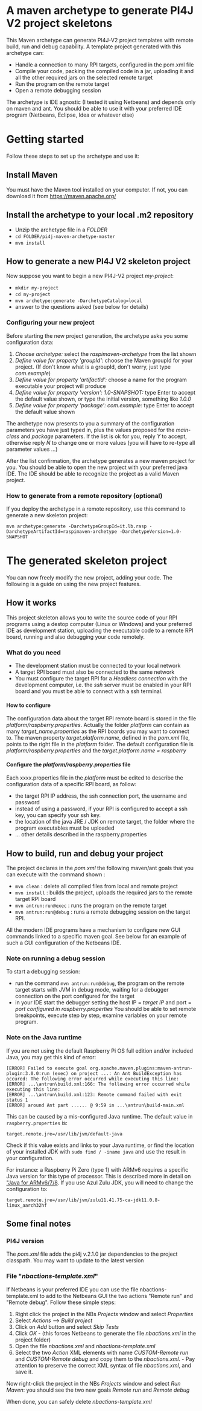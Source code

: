 # A maven archetype to generate PI4J V2 project skeletons

This Maven archetype can generate PI4J-V2 project templates with remote build, run and debug capability.
A template project generated with this archetype can:

- Handle a connection to many RPI targets, configured in the pom.xml file
- Compile your code, packing the compiled code in a jar, uploading it and all the other required jars on the selected remote target
- Run the program on the remote target
- Open a remote debugging session

The archetype is IDE agnostic (I tested it using Netbeans) and depends only on maven and ant. You should be able to use it with your preferred IDE 
program (Netbeans, Eclipse, Idea or whatever else)

# Getting started

Follow these steps to set up the archetype and use it:

## Install Maven

You must have the Maven tool installed on your computer. If not, you can download it from https://maven.apache.org/

## Install the archetype to your local .m2 repository

- Unzip the archetype file in a _FOLDER_
- `cd FOLDER/pi4j-maven-archetype-master`
- `mvn install`

## How to generate a new PI4J V2 skeleton project

Now suppose you want to begin a new PI4J-V2 project _my-project_:
- `mkdir my-project`
- `cd my-project`
- `mvn archetype:generate -DarchetypeCatalog=local`
- answer to the questions asked (see below for details)

### Configuring your new project

Before starting the new project generation, the archetype asks you some configuration data:
1. _Choose archetype:_ select the _raspimaven-archetype_ from the list shown
1. _Define value for property 'groupId':_ choose the Maven groupId for your project. (If don't know what is a groupId, don't worry, just type _com.example_)
1. _Define value for property 'artifactId':_ choose a name for the program executable your project will produce
1. _Define value for property 'version':  1.0-SNAPSHOT:_ type Enter to accept the default value shown, or type the initial version, something like _1.0.0_
1. _Define value for property 'package':  com.example:_ type Enter to accept the default value shown

The archetype now presents to you a summary of the configuration parameters you have just typed in, plus the values proposed 
for the _main-class_ and _package_ parameters. If the list is ok for you, reply _Y_ to accept, otherwise reply _N_ to change 
one or more values (you will have to re-type all parameter values ...)

After the list confirmation, the archetype generates a new maven project for you. You should be able to open the new project 
with your preferred java IDE. The IDE should be able to recognize the project as a valid Maven project.

### How to generate from a remote repository (optional)

If you deploy the archetype in a remote repository, use this command to generate a new skeleton project:

`mvn archetype:generate -DarchetypeGroupId=it.lb.rasp -DarchetypeArtifactId=raspimaven-archetype -DarchetypeVersion=1.0-SNAPSHOT`

# The generated skeleton project

You can now freely modify the new project, adding your code. The following is a guide on using the new project features.

## How it works ##

This project skeleton allows you to write the source code of your RPI programs using a destop computer (Linux or Windows) 
and your preferred IDE as development station, uploading the executable code to a remote RPI board, running and also debugging 
your code remotely.

### What do you need

- The development station must be connected to your local network
- A target RPI board must also be connected to the same network
- You must configure the target RPI for a _Headless connection_ with the development computer, i.e. the _ssh_ server must be enabled in your
RPI board and you must be able to connect with a ssh terminal.

#### How to configure

The configuration data about the target RPI remote board is stored in the file _platform/raspberry.properties_. Actually 
the folder _platform_ can contain as many *target_name.properties* as the RPI boards you may want to connect to. The maven 
property _target.platform.name_, defined in the _pom.xml_ file, points to the right file in the _platform_ folder. The 
default configuration file is _platform/raspberry.properties_ and the _target.platform.name = raspberry_ 

#### Configure the _platform/raspberry.properties_ file

Each xxxx.properties file in the _platform_ must be edited to describe the configuration data of a specific RPI board, as follow:
- the target RPI IP address, the ssh connection port, the username and password
- instead of using a password, if your RPI is configured to accept a ssh key, you can specify your ssh key.
- the location of the java JRE / JDK on remote target, the folder where the program executables must be uploaded
- ... other details described in the raspberry.properties 

## How to build, run and debug your project

The project declares in the _pom.xml_ the following maven/ant goals that you can execute with the command shown :
- `mvn clean` : delete all compiled files from local and remote project
- `mvn install` : builds the project, uploads the required jars to the remote target RPI board
- `mvn antrun:run@exec` :  runs the program on the remote target
- `mvn antrun:run@debug` : runs a remote debugging session on the target RPI.

All the modern IDE programs have a mechanism to configure new GUI commands linked to a specific maven goal. See below 
for an example of such a GUI configuration of the Netbeans IDE.

### Note on running a debug session

To start a debugging session: 
- run the command `mvn antrun:run@debug`, the program on the remote target starts with JVM in debug mode, waiting for a debugger connection on the port configured for the target
- in your IDE start the debugger setting the host IP = _target IP_ and port = _port configured in raspberry.properties_
You should be able to set remote breakpoints, execute step by step, examine variables on your remote program.

### Note on the Java runtime

If you are not using the default Raspberry Pi OS full edition and/or included Java, you may get this kind of error:

```shell
[ERROR] Failed to execute goal org.apache.maven.plugins:maven-antrun-plugin:3.0.0:run (exec) on project ...: An Ant BuildException has occured: The following error occurred while executing this line:
[ERROR] ...\antrun\build.xml:166: The following error occurred while executing this line:
[ERROR] ...\antrun\build.xml:123: Remote command failed with exit status 1
[ERROR] around Ant part ...... @ 9:59 in ...\antrun\build-main.xml
```

This can be caused by a mis-configured Java runtime. The default value in `raspberry.properties` is:

```
target.remote.jre=/usr/lib/jvm/default-java
```

Check if this value exists and links to your Java runtime, or find the location of your installed JDK with 
`sudo find / -iname java` and use the result in your configuration.

For instance: a Raspberry Pi Zero (type 1) with ARMv6 requires a specific Java version for this type of processor. This
is described more in detail on ["Java for ARMv6/7/8](https://pi4j.com/documentation/java-installation/). If you use Azul 
Zulu JDK, you will need to change the configuration to:

```
target.remote.jre=/usr/lib/jvm/zulu11.41.75-ca-jdk11.0.8-linux_aarch32hf
```

## Some final notes ##

### PI4J version

The _pom.xml_ file adds the pi4j v.2.1.0 jar dependencies to the project classpath. You may want to update to the latest version

### File "_nbactions-template.xml_"

If Netbeans is your preferred IDE you can use the file nbactions-template.xml to add to the Netbeans GUI the two actions 
"Remote run" and "Remote debug". Follow these simple steps:

1. Right click the project in the NBs _Projects_ window and select _Properties_
1. Select _Actions_ --> _Build project_
1. Click on _Add_ button and select _Skip Tests_
1. Click _OK_ - (this forces Netbeans to generate the file _nbactions.xml_ in the project folder)
1. Open the file _nbactions.xml_ and _nbactions-template.xml_
1. Select the two _Action_ XML elements with name _CUSTOM-Remote run_ and _CUSTOM-Remote debug_ and copy them to the _nbactions.xml_. - Pay attention to preserve the correct XML syntax of file _nbactions.xml_, and save it.

Now right-click the project in the NBs _Projects_ window and select _Run Maven_: you should see the two new goals _Remote run_ and _Remote debug_

When done, you can safely delete _nbactions-template.xml_
